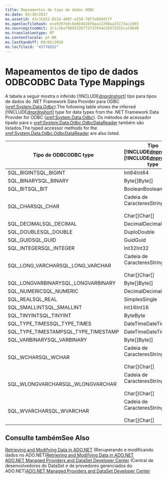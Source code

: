 ```yaml
---
title: Mapeamentos de tipo de dados ODBC
ms.date: 03/30/2017
ms.assetid: 43c35d32-831d-480f-a150-78f7e869d17f
ms.openlocfilehash: ece9397e8c8e8b9d26f8aac2298aa25173ac2d93
ms.sourcegitcommit: 3c1c3ba79895335ff3737934e39372555ca7d6d0
ms.translationtype: MT
ms.contentlocale: pt-BR
ms.lasthandoff: 09/05/2018
ms.locfileid: "43776852"
---
```

# <a name="odbc-data-type-mappings"></a><span data-ttu-id="54a6a-102">Mapeamentos de tipo de dados ODBC</span><span class="sxs-lookup"><span data-stu-id="54a6a-102">ODBC Data Type Mappings</span></span>
<span data-ttu-id="54a6a-103">A tabela a seguir mostra o inferido [!INCLUDE[dnprdnshort](../../../../includes/dnprdnshort-md.md)] tipo para tipos de dados do .NET Framework Data Provider para ODBC (<xref:System.Data.Odbc>).</span><span class="sxs-lookup"><span data-stu-id="54a6a-103">The following table shows the inferred [!INCLUDE[dnprdnshort](../../../../includes/dnprdnshort-md.md)] type for data types from the .NET Framework Data Provider for ODBC (<xref:System.Data.Odbc>).</span></span> <span data-ttu-id="54a6a-104">Os métodos de acessador tipado para o <xref:System.Data.Odbc.OdbcDataReader> também são listados.</span><span class="sxs-lookup"><span data-stu-id="54a6a-104">The typed accessor methods for the <xref:System.Data.Odbc.OdbcDataReader> are also listed.</span></span>  
  
|<span data-ttu-id="54a6a-105">Tipo de ODBC</span><span class="sxs-lookup"><span data-stu-id="54a6a-105">ODBC type</span></span>|<span data-ttu-id="54a6a-106">Tipo [!INCLUDE[dnprdnshort](../../../../includes/dnprdnshort-md.md)]</span><span class="sxs-lookup"><span data-stu-id="54a6a-106">[!INCLUDE[dnprdnshort](../../../../includes/dnprdnshort-md.md)] type</span></span>|[!INCLUDE[dnprdnshort](../../../../includes/dnprdnshort-md.md)]<span data-ttu-id="54a6a-107"> acessador tipado</span><span class="sxs-lookup"><span data-stu-id="54a6a-107"> typed accessor</span></span>|  
|---------------|----------------------------------------------------------------------|--------------------------------------------------------------------------------|  
|<span data-ttu-id="54a6a-108">SQL_BIGINT</span><span class="sxs-lookup"><span data-stu-id="54a6a-108">SQL_BIGINT</span></span>|<span data-ttu-id="54a6a-109">Int64</span><span class="sxs-lookup"><span data-stu-id="54a6a-109">Int64</span></span>|<span data-ttu-id="54a6a-110">GetInt64()</span><span class="sxs-lookup"><span data-stu-id="54a6a-110">GetInt64()</span></span>|  
|<span data-ttu-id="54a6a-111">SQL_BINARY</span><span class="sxs-lookup"><span data-stu-id="54a6a-111">SQL_BINARY</span></span>|<span data-ttu-id="54a6a-112">Byte[]</span><span class="sxs-lookup"><span data-stu-id="54a6a-112">Byte[]</span></span>|<span data-ttu-id="54a6a-113">GetBytes()</span><span class="sxs-lookup"><span data-stu-id="54a6a-113">GetBytes()</span></span>|  
|<span data-ttu-id="54a6a-114">SQL_BIT</span><span class="sxs-lookup"><span data-stu-id="54a6a-114">SQL_BIT</span></span>|<span data-ttu-id="54a6a-115">Boolean</span><span class="sxs-lookup"><span data-stu-id="54a6a-115">Boolean</span></span>|<span data-ttu-id="54a6a-116">GetBoolean()</span><span class="sxs-lookup"><span data-stu-id="54a6a-116">GetBoolean()</span></span>|  
|<span data-ttu-id="54a6a-117">SQL_CHAR</span><span class="sxs-lookup"><span data-stu-id="54a6a-117">SQL_CHAR</span></span>|<span data-ttu-id="54a6a-118">Cadeia de Caracteres</span><span class="sxs-lookup"><span data-stu-id="54a6a-118">String</span></span><br /><br /> <span data-ttu-id="54a6a-119">Char[]</span><span class="sxs-lookup"><span data-stu-id="54a6a-119">Char[]</span></span>|<span data-ttu-id="54a6a-120">GetString()</span><span class="sxs-lookup"><span data-stu-id="54a6a-120">GetString()</span></span><br /><br /> <span data-ttu-id="54a6a-121">GetChars()</span><span class="sxs-lookup"><span data-stu-id="54a6a-121">GetChars()</span></span>|  
|<span data-ttu-id="54a6a-122">SQL_DECIMAL</span><span class="sxs-lookup"><span data-stu-id="54a6a-122">SQL_DECIMAL</span></span>|<span data-ttu-id="54a6a-123">Decimal</span><span class="sxs-lookup"><span data-stu-id="54a6a-123">Decimal</span></span>|<span data-ttu-id="54a6a-124">GetDecimal()</span><span class="sxs-lookup"><span data-stu-id="54a6a-124">GetDecimal()</span></span>|  
|<span data-ttu-id="54a6a-125">SQL_DOUBLE</span><span class="sxs-lookup"><span data-stu-id="54a6a-125">SQL_DOUBLE</span></span>|<span data-ttu-id="54a6a-126">Duplo</span><span class="sxs-lookup"><span data-stu-id="54a6a-126">Double</span></span>|<span data-ttu-id="54a6a-127">GetDouble()</span><span class="sxs-lookup"><span data-stu-id="54a6a-127">GetDouble()</span></span>|  
|<span data-ttu-id="54a6a-128">SQL_GUID</span><span class="sxs-lookup"><span data-stu-id="54a6a-128">SQL_GUID</span></span>|<span data-ttu-id="54a6a-129">Guid</span><span class="sxs-lookup"><span data-stu-id="54a6a-129">Guid</span></span>|<span data-ttu-id="54a6a-130">GetGuid()</span><span class="sxs-lookup"><span data-stu-id="54a6a-130">GetGuid()</span></span>|  
|<span data-ttu-id="54a6a-131">SQL_INTEGER</span><span class="sxs-lookup"><span data-stu-id="54a6a-131">SQL_INTEGER</span></span>|<span data-ttu-id="54a6a-132">Int32</span><span class="sxs-lookup"><span data-stu-id="54a6a-132">Int32</span></span>|<span data-ttu-id="54a6a-133">GetInt32()</span><span class="sxs-lookup"><span data-stu-id="54a6a-133">GetInt32()</span></span>|  
|<span data-ttu-id="54a6a-134">SQL_LONG_VARCHAR</span><span class="sxs-lookup"><span data-stu-id="54a6a-134">SQL_LONG_VARCHAR</span></span>|<span data-ttu-id="54a6a-135">Cadeia de Caracteres</span><span class="sxs-lookup"><span data-stu-id="54a6a-135">String</span></span><br /><br /> <span data-ttu-id="54a6a-136">Char[]</span><span class="sxs-lookup"><span data-stu-id="54a6a-136">Char[]</span></span>|<span data-ttu-id="54a6a-137">GetString()</span><span class="sxs-lookup"><span data-stu-id="54a6a-137">GetString()</span></span><br /><br /> <span data-ttu-id="54a6a-138">GetChars()</span><span class="sxs-lookup"><span data-stu-id="54a6a-138">GetChars()</span></span>|  
|<span data-ttu-id="54a6a-139">SQL_LONGVARBINARY</span><span class="sxs-lookup"><span data-stu-id="54a6a-139">SQL_LONGVARBINARY</span></span>|<span data-ttu-id="54a6a-140">Byte[]</span><span class="sxs-lookup"><span data-stu-id="54a6a-140">Byte[]</span></span>|<span data-ttu-id="54a6a-141">GetBytes()</span><span class="sxs-lookup"><span data-stu-id="54a6a-141">GetBytes()</span></span>|  
|<span data-ttu-id="54a6a-142">SQL_NUMERIC</span><span class="sxs-lookup"><span data-stu-id="54a6a-142">SQL_NUMERIC</span></span>|<span data-ttu-id="54a6a-143">Decimal</span><span class="sxs-lookup"><span data-stu-id="54a6a-143">Decimal</span></span>|<span data-ttu-id="54a6a-144">GetDecimal()</span><span class="sxs-lookup"><span data-stu-id="54a6a-144">GetDecimal()</span></span>|  
|<span data-ttu-id="54a6a-145">SQL_REAL</span><span class="sxs-lookup"><span data-stu-id="54a6a-145">SQL_REAL</span></span>|<span data-ttu-id="54a6a-146">Simples</span><span class="sxs-lookup"><span data-stu-id="54a6a-146">Single</span></span>|<span data-ttu-id="54a6a-147">GetFloat()</span><span class="sxs-lookup"><span data-stu-id="54a6a-147">GetFloat()</span></span>|  
|<span data-ttu-id="54a6a-148">SQL_SMALLINT</span><span class="sxs-lookup"><span data-stu-id="54a6a-148">SQL_SMALLINT</span></span>|<span data-ttu-id="54a6a-149">Int16</span><span class="sxs-lookup"><span data-stu-id="54a6a-149">Int16</span></span>|<span data-ttu-id="54a6a-150">GetInt16()</span><span class="sxs-lookup"><span data-stu-id="54a6a-150">GetInt16()</span></span>|  
|<span data-ttu-id="54a6a-151">SQL_TINYINT</span><span class="sxs-lookup"><span data-stu-id="54a6a-151">SQL_TINYINT</span></span>|<span data-ttu-id="54a6a-152">Byte</span><span class="sxs-lookup"><span data-stu-id="54a6a-152">Byte</span></span>|<span data-ttu-id="54a6a-153">GetByte()</span><span class="sxs-lookup"><span data-stu-id="54a6a-153">GetByte()</span></span>|  
|<span data-ttu-id="54a6a-154">SQL_TYPE_TIMES</span><span class="sxs-lookup"><span data-stu-id="54a6a-154">SQL_TYPE_TIMES</span></span>|<span data-ttu-id="54a6a-155">DateTime</span><span class="sxs-lookup"><span data-stu-id="54a6a-155">DateTime</span></span>|<span data-ttu-id="54a6a-156">GetDateTime()</span><span class="sxs-lookup"><span data-stu-id="54a6a-156">GetDateTime()</span></span>|  
|<span data-ttu-id="54a6a-157">SQL_TYPE_TIMESTAMP</span><span class="sxs-lookup"><span data-stu-id="54a6a-157">SQL_TYPE_TIMESTAMP</span></span>|<span data-ttu-id="54a6a-158">DateTime</span><span class="sxs-lookup"><span data-stu-id="54a6a-158">DateTime</span></span>|<span data-ttu-id="54a6a-159">GetDateTime()</span><span class="sxs-lookup"><span data-stu-id="54a6a-159">GetDateTime()</span></span>|  
|<span data-ttu-id="54a6a-160">SQL_VARBINARY</span><span class="sxs-lookup"><span data-stu-id="54a6a-160">SQL_VARBINARY</span></span>|<span data-ttu-id="54a6a-161">Byte[]</span><span class="sxs-lookup"><span data-stu-id="54a6a-161">Byte[]</span></span>|<span data-ttu-id="54a6a-162">GetBytes()</span><span class="sxs-lookup"><span data-stu-id="54a6a-162">GetBytes()</span></span>|  
|<span data-ttu-id="54a6a-163">SQL_WCHAR</span><span class="sxs-lookup"><span data-stu-id="54a6a-163">SQL_WCHAR</span></span>|<span data-ttu-id="54a6a-164">Cadeia de Caracteres</span><span class="sxs-lookup"><span data-stu-id="54a6a-164">String</span></span><br /><br /> <span data-ttu-id="54a6a-165">Char[]</span><span class="sxs-lookup"><span data-stu-id="54a6a-165">Char[]</span></span>|<span data-ttu-id="54a6a-166">GetString()</span><span class="sxs-lookup"><span data-stu-id="54a6a-166">GetString()</span></span><br /><br /> <span data-ttu-id="54a6a-167">GetChars()</span><span class="sxs-lookup"><span data-stu-id="54a6a-167">GetChars()</span></span>|  
|<span data-ttu-id="54a6a-168">SQL_WLONGVARCHAR</span><span class="sxs-lookup"><span data-stu-id="54a6a-168">SQL_WLONGVARCHAR</span></span>|<span data-ttu-id="54a6a-169">Cadeia de Caracteres</span><span class="sxs-lookup"><span data-stu-id="54a6a-169">String</span></span><br /><br /> <span data-ttu-id="54a6a-170">Char[]</span><span class="sxs-lookup"><span data-stu-id="54a6a-170">Char[]</span></span>|<span data-ttu-id="54a6a-171">GetString()</span><span class="sxs-lookup"><span data-stu-id="54a6a-171">GetString()</span></span><br /><br /> <span data-ttu-id="54a6a-172">GetChars()</span><span class="sxs-lookup"><span data-stu-id="54a6a-172">GetChars()</span></span>|  
|<span data-ttu-id="54a6a-173">SQL_WVARCHAR</span><span class="sxs-lookup"><span data-stu-id="54a6a-173">SQL_WVARCHAR</span></span>|<span data-ttu-id="54a6a-174">Cadeia de Caracteres</span><span class="sxs-lookup"><span data-stu-id="54a6a-174">String</span></span><br /><br /> <span data-ttu-id="54a6a-175">Char[]</span><span class="sxs-lookup"><span data-stu-id="54a6a-175">Char[]</span></span>|<span data-ttu-id="54a6a-176">GetString()</span><span class="sxs-lookup"><span data-stu-id="54a6a-176">GetString()</span></span><br /><br /> <span data-ttu-id="54a6a-177">GetChars()</span><span class="sxs-lookup"><span data-stu-id="54a6a-177">GetChars()</span></span>|  
  
## <a name="see-also"></a><span data-ttu-id="54a6a-178">Consulte também</span><span class="sxs-lookup"><span data-stu-id="54a6a-178">See Also</span></span>  
 <span data-ttu-id="54a6a-179">[Retrieving and Modifying Data in ADO.NET](../../../../docs/framework/data/adonet/retrieving-and-modifying-data.md) (Recuperando e modificando dados no ADO.NET)</span><span class="sxs-lookup"><span data-stu-id="54a6a-179">[Retrieving and Modifying Data in ADO.NET](../../../../docs/framework/data/adonet/retrieving-and-modifying-data.md)</span></span>  
 <span data-ttu-id="54a6a-180">[ADO.NET Managed Providers and DataSet Developer Center](https://go.microsoft.com/fwlink/?LinkId=217917) (Central de desenvolvedores do DataSet e de provedores gerenciados do ADO.NET)</span><span class="sxs-lookup"><span data-stu-id="54a6a-180">[ADO.NET Managed Providers and DataSet Developer Center](https://go.microsoft.com/fwlink/?LinkId=217917)</span></span>
